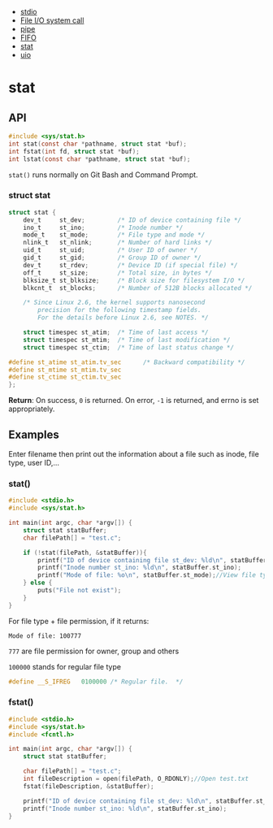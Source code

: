 * [stdio](https://github.com/TranPhucVinh/C/tree/master/Physical%20layer/File%20IO/stdio)
* [File I/O system call](https://github.com/TranPhucVinh/C/blob/master/Physical%20layer/File%20IO/System%20call)
* [pipe](pipe.md)
* [FIFO](FIFO)
* [stat](#stat)
* [uio](uio)

# stat

## API

```c
#include <sys/stat.h>
int stat(const char *pathname, struct stat *buf);
int fstat(int fd, struct stat *buf);
int lstat(const char *pathname, struct stat *buf);
```

``stat()`` runs normally on Git Bash and Command Prompt.

### struct stat

```c
struct stat {
    dev_t     st_dev;         /* ID of device containing file */
    ino_t     st_ino;         /* Inode number */
    mode_t    st_mode;        /* File type and mode */
    nlink_t   st_nlink;       /* Number of hard links */
    uid_t     st_uid;         /* User ID of owner */
    gid_t     st_gid;         /* Group ID of owner */
    dev_t     st_rdev;        /* Device ID (if special file) */
    off_t     st_size;        /* Total size, in bytes */
    blksize_t st_blksize;     /* Block size for filesystem I/O */
    blkcnt_t  st_blocks;      /* Number of 512B blocks allocated */

    /* Since Linux 2.6, the kernel supports nanosecond
        precision for the following timestamp fields.
        For the details before Linux 2.6, see NOTES. */

    struct timespec st_atim;  /* Time of last access */
    struct timespec st_mtim;  /* Time of last modification */
    struct timespec st_ctim;  /* Time of last status change */

#define st_atime st_atim.tv_sec      /* Backward compatibility */
#define st_mtime st_mtim.tv_sec
#define st_ctime st_ctim.tv_sec
};
```

**Return**: On success, ``0`` is returned.  On error, ``-1`` is returned, and errno is set appropriately.

## Examples

Enter filename then print out the information about a file such as inode, file type, user ID,...

### stat()

```c
#include <stdio.h>
#include <sys/stat.h>

int main(int argc, char *argv[]) {
	struct stat statBuffer;
    char filePath[] = "test.c";

    if (!stat(filePath, &statBuffer)){
		printf("ID of device containing file st_dev: %ld\n", statBuffer.st_dev);
		printf("Inode number st_ino: %ld\n", statBuffer.st_ino);
        printf("Mode of file: %o\n", statBuffer.st_mode);//View file type + file permission under octal
	} else {
		puts("File not exist");
	}
}		
```

For file type + file permission, if it returns:

```
Mode of file: 100777
```

``777`` are file permission for owner, group and others

``100000`` stands for regular file type

```c
#define	__S_IFREG	0100000	/* Regular file.  */
```

### fstat()

```c
#include <stdio.h>
#include <sys/stat.h>
#include <fcntl.h>

int main(int argc, char *argv[]) {
	struct stat statBuffer;

	char filePath[] = "test.c";
    int fileDescription = open(filePath, O_RDONLY);//Open test.txt
    fstat(fileDescription, &statBuffer);

    printf("ID of device containing file st_dev: %ld\n", statBuffer.st_dev);
    printf("Inode number st_ino: %ld\n", statBuffer.st_ino);
}	
```